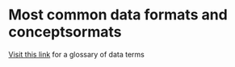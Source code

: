 # Most common data formats and conceptsormats

[Visit this link](https://docs.google.com/document/d/1W6K_v-fNEYym68JmQ3L12_yEh0qZlhMR28yOwdZPTNw/edit#heading=h.pi95ll8adlc) for a glossary of data terms